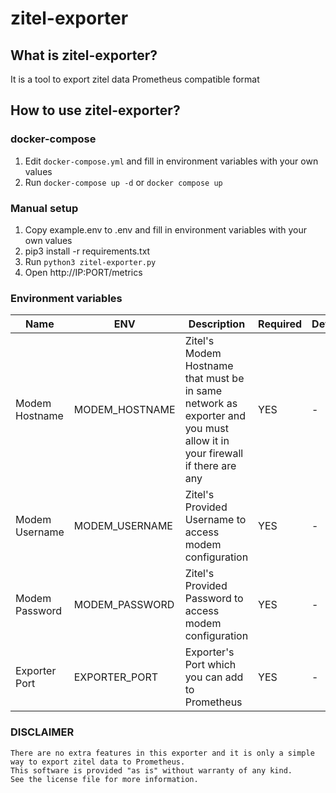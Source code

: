 # zitel-exporter

## What is zitel-exporter?

It is a tool to export zitel data Prometheus compatible format

## How to use zitel-exporter?

### docker-compose

1. Edit `docker-compose.yml` and fill in environment variables with your own values
2. Run `docker-compose up -d` or `docker compose up`

### Manual setup

1. Copy example.env to .env and fill in environment variables with your own values
2. pip3 install -r requirements.txt
3. Run `python3 zitel-exporter.py`
4. Open http://IP:PORT/metrics

### Environment variables

| Name           | ENV            | Description                                                                                                             | Required | Default |
|----------------|----------------|-------------------------------------------------------------------------------------------------------------------------|----------|---------|
| Modem Hostname | MODEM_HOSTNAME | Zitel's Modem Hostname that must be in same network as exporter and you must allow it in your firewall if there are any | YES      | -       |
| Modem Username | MODEM_USERNAME | Zitel's Provided Username to access modem configuration                                                                 | YES      | -       |
| Modem Password | MODEM_PASSWORD | Zitel's Provided Password to access modem configuration                                                                 | YES      | -       |
| Exporter Port  | EXPORTER_PORT  | Exporter's Port which you can add to Prometheus                                                                         | YES      | -       |

### DISCLAIMER
    There are no extra features in this exporter and it is only a simple way to export zitel data to Prometheus.
    This software is provided "as is" without warranty of any kind.
    See the license file for more information.